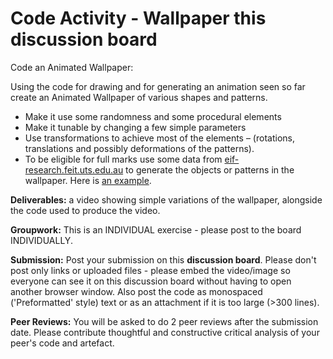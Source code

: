 # Code Activity - Wallpaper this discussion board

Code an Animated Wallpaper:

Using the code for drawing and for generating an animation seen so far create an Animated Wallpaper of various shapes and patterns.

- Make it use some randomness and some procedural elements
- Make it tunable by changing a few simple parameters
- Use transformations to achieve most of the elements – (rotations,
  translations and possibly deformations of the patterns).
- To be eligible for full marks use some data from
  [eif-research.feit.uts.edu.au][eif-research] to generate the
  objects or patterns in the wallpaper. Here is
  [an example][example].

**Deliverables:** a video showing simple variations of the wallpaper, alongside the code used to produce the video.

**Groupwork:** This is an INDIVIDUAL exercise - please post to the board INDIVIDUALLY.

**Submission:** Post your submission on this **discussion board**. Please don't post only links or uploaded files - please embed the video/image so everyone can see it on this discussion board without having to open another browser window. Also post the code as monospaced ('Preformatted' style) text or as an attachment if it is too large (>300 lines).

**Peer Reviews:** You will be asked to do 2 peer reviews after the submission date. Please contribute thoughtful and constructive critical analysis of your peer's code and artefact.

[eif-research]: https://eif-research.feit.uts.edu.au
[example]: https://canvas.uts.edu.au/courses/24942/pages/data-access-example
